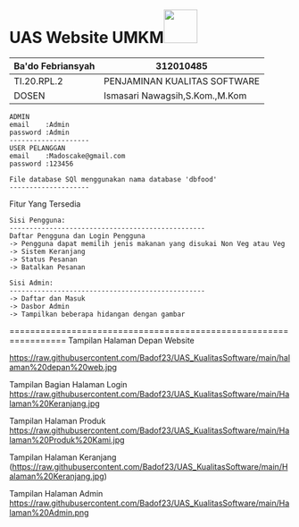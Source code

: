 # UAS Website UMKM<img src="https://media.giphy.com/media/LnQjpWaON8nhr21vNW/giphy.gif" width="60">

| Ba'do Febriansyah     |       312010485       |
|-----------------------|-----------------------|
|    TI.20.RPL.2        | PENJAMINAN KUALITAS SOFTWARE |
|    DOSEN              | Ismasari Nawagsih,S.Kom.,M.Kom|

```
ADMIN
email    :Admin
password :Admin
--------------------
USER PELANGGAN
email    :Madoscake@gmail.com
password :123456

File database SQl menggunakan nama database 'dbfood'
--------------------
```
Fitur Yang Tersedia
```
Sisi Pengguna:
-------------------------------------------------
Daftar Pengguna dan Login Pengguna 
-> Pengguna dapat memilih jenis makanan yang disukai Non Veg atau Veg 
-> Sistem Keranjang  
-> Status Pesanan 
-> Batalkan Pesanan  

Sisi Admin:
-------------------------------------------------
-> Daftar dan Masuk 
-> Dasbor Admin 
-> Tampilkan beberapa hidangan dengan gambar
```
=================================================================
Tampilan Halaman Depan Website

https://raw.githubusercontent.com/Badof23/UAS_KualitasSoftware/main/halaman%20depan%20web.jpg

Tampilan Bagian Halaman Login
https://raw.githubusercontent.com/Badof23/UAS_KualitasSoftware/main/Halaman%20Keranjang.jpg

Tampilan Halaman Produk
https://raw.githubusercontent.com/Badof23/UAS_KualitasSoftware/main/Halaman%20Produk%20Kami.jpg

Tampilan Halaman Keranjang
(https://raw.githubusercontent.com/Badof23/UAS_KualitasSoftware/main/Halaman%20Keranjang.jpg)

Tampilan Halaman Admin
https://raw.githubusercontent.com/Badof23/UAS_KualitasSoftware/main/Halaman%20Admin.png
 
